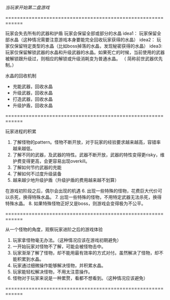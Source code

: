 
*当玩家开始第二盘游戏*

============================================================

玩家会失去所有的武器和护盾
玩家会保留全部或部分的水晶
idea1： 玩家保留全部水晶（这种情况需要注意游戏本身要能完全回收玩家获得的水晶）
idea2： 玩家仅保留特定类型的水晶（比如boss掉落的水晶，发现秘密获得的水晶）
idea3:  玩家仅保留解锁武器的水晶和升级武器的水晶。如果死亡的时候，当前使用的武器被解锁跟升级过，则相应的解锁或升级消耗变为普通水晶。
      （ 简称前世武器优先制。）

水晶的回收机制
* 充能武器，回收水晶
* 升级武器，回收水晶
* 打造武器，回收水晶
* 升级护盾，回收水晶

============================================================

玩家进程的积累
1. 了解怪物的pattern。怪物不断开放，对于玩家的经验要求越来越高，容错率越来越低。
2. 了解不同的武器，及武器的特性。武器不断开放，武器的特性变得更risky，维护费变得更高，会更容易出现overkill。
3. 了解如何节约武器的充能
4. 了解如何不过度升级装备
5. 越来越少地升级护盾（升级护盾的费用越来越不划算）

在游戏初阶段之后，偶尔会出现的机遇
6. 出现一些特殊的怪物，花费巨大代价可以杀死，换得特殊水晶。
7. 出现一些特殊的怪物，不用特定武器无法杀死，换得特殊水晶。
8. 如果特殊怪物正好又是boss，则游戏会变得极为不公平。

============================================================

从一个怪物的角度，观察玩家进阶之后的游戏体验
1. 玩家拿怪物毫无办法。（这种情况应该在游戏初期避免）
2. 一开始玩家对怪物不了解，可能会被怪物击中。
3. 玩家渐渐了解了怪物，却不能用最有效率的方式对付。虽然解决了怪物，却不能积累到水晶。
4. 玩家通过细微操作能够解决怪物，并积累水晶。
5. 玩家能轻松解决怪物，不用太注意操作。
6. 怪物对于玩家来说是一种累赘，看都不想看到。（这种情况应该避免）

============================================================